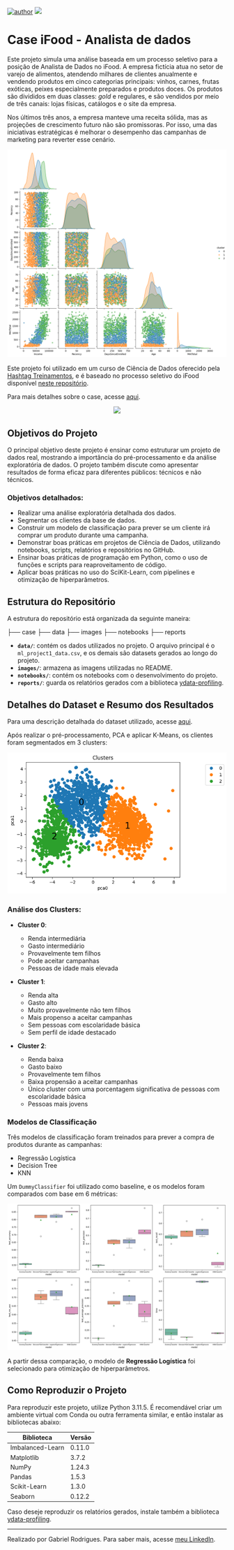 [![author](https://img.shields.io/badge/Author-Gabriel&nbsp;Rodrigues-red.svg)](linkedin.com/in/gabrielralves/)
[![](https://img.shields.io/badge/Python-3.11+-blue.svg)](https://www.python.org/)

# Case iFood - Analista de dados

Este projeto simula uma análise baseada em um processo seletivo para a posição de Analista de Dados no iFood. A empresa fictícia atua no setor de varejo de alimentos, atendendo milhares de clientes anualmente e vendendo produtos em cinco categorias principais: vinhos, carnes, frutas exóticas, peixes especialmente preparados e produtos doces. Os produtos são divididos em duas classes: *gold* e regulares, e são vendidos por meio de três canais: lojas físicas, catálogos e o site da empresa.

Nos últimos três anos, a empresa manteve uma receita sólida, mas as projeções de crescimento futuro não são promissoras. Por isso, uma das iniciativas estratégicas é melhorar o desempenho das campanhas de marketing para reverter esse cenário.

![pairplot](images/pairplot_clusters.png)

Este projeto foi utilizado em um curso de Ciência de Dados oferecido pela [Hashtag Treinamentos](https://www.hashtagtreinamentos.com/), e é baseado no processo seletivo do iFood disponível [neste repositório](https://github.com/ifood/ifood-data-business-analyst-test).

Para mais detalhes sobre o case, acesse [aqui](case/README.md).

<p align="center"> 
  <a href="https://www.linkedin.com/in/flsbustamante" target="_blank"><img src="https://img.shields.io/badge/-LinkedIn-%230077B5?style=for-the-badge&logo=linkedin&logoColor=white" target="_blank"></a> 
</p>

## Objetivos do Projeto

O principal objetivo deste projeto é ensinar como estruturar um projeto de dados real, mostrando a importância do pré-processamento e da análise exploratória de dados. O projeto também discute como apresentar resultados de forma eficaz para diferentes públicos: técnicos e não técnicos.

### Objetivos detalhados:

- Realizar uma análise exploratória detalhada dos dados.
- Segmentar os clientes da base de dados.
- Construir um modelo de classificação para prever se um cliente irá comprar um produto durante uma campanha.
- Demonstrar boas práticas em projetos de Ciência de Dados, utilizando notebooks, scripts, relatórios e repositórios no GitHub.
- Ensinar boas práticas de programação em Python, como o uso de funções e scripts para reaproveitamento de código.
- Aplicar boas práticas no uso do SciKit-Learn, com pipelines e otimização de hiperparâmetros.

## Estrutura do Repositório

A estrutura do repositório está organizada da seguinte maneira:

├── case ├── data ├── images ├── notebooks ├── reports


- **`data/`**: contém os dados utilizados no projeto. O arquivo principal é o `ml_project1_data.csv`, e os demais são datasets gerados ao longo do projeto.
- **`images/`**: armazena as imagens utilizadas no README.
- **`notebooks/`**: contém os notebooks com o desenvolvimento do projeto.
- **`reports/`**: guarda os relatórios gerados com a biblioteca [ydata-profiling](https://github.com/ydataai/ydata-profiling).

## Detalhes do Dataset e Resumo dos Resultados

Para uma descrição detalhada do dataset utilizado, acesse [aqui](data/README.md).

Após realizar o pré-processamento, PCA e aplicar K-Means, os clientes foram segmentados em 3 clusters:

![clusters](images/pca_clusters.png)

### Análise dos Clusters:

- **Cluster 0**: 
  - Renda intermediária
  - Gasto intermediário
  - Provavelmente tem filhos
  - Pode aceitar campanhas
  - Pessoas de idade mais elevada

- **Cluster 1**: 
  - Renda alta
  - Gasto alto
  - Muito provavelmente não tem filhos
  - Mais propenso a aceitar campanhas
  - Sem pessoas com escolaridade básica
  - Sem perfil de idade destacado

- **Cluster 2**: 
  - Renda baixa
  - Gasto baixo
  - Provavelmente tem filhos
  - Baixa propensão a aceitar campanhas
  - Único cluster com uma porcentagem significativa de pessoas com escolaridade básica
  - Pessoas mais jovens

### Modelos de Classificação

Três modelos de classificação foram treinados para prever a compra de produtos durante as campanhas:

- Regressão Logística
- Decision Tree
- KNN

Um `DummyClassifier` foi utilizado como baseline, e os modelos foram comparados com base em 6 métricas:

![comparing_models](images/comparing_models.png)

A partir dessa comparação, o modelo de **Regressão Logística** foi selecionado para otimização de hiperparâmetros.

## Como Reproduzir o Projeto

Para reproduzir este projeto, utilize Python 3.11.5. É recomendável criar um ambiente virtual com Conda ou outra ferramenta similar, e então instalar as bibliotecas abaixo:

| Biblioteca       | Versão |
| ---------------- | ------ |
| Imbalanced-Learn | 0.11.0 |
| Matplotlib       | 3.7.2  |
| NumPy            | 1.24.3 |
| Pandas           | 1.5.3  |
| Scikit-Learn     | 1.3.0  |
| Seaborn          | 0.12.2 |

Caso deseje reproduzir os relatórios gerados, instale também a biblioteca [ydata-profiling](https://github.com/ydataai/ydata-profiling).

---

Realizado por Gabriel Rodrigues. Para saber mais, acesse [meu LinkedIn](linkedin.com/in/gabrielralves/).

